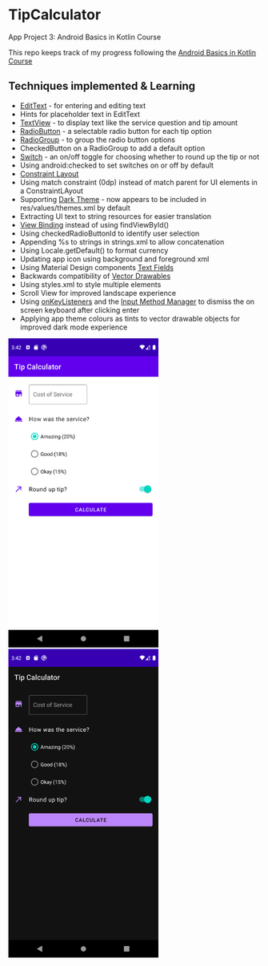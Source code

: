 # TipCalculator

App Project 3: Android Basics in Kotlin Course

This repo keeps track of my progress following the [Android Basics in Kotlin Course](https://developer.android.com/courses/android-basics-kotlin/course)

## Techniques implemented & Learning

- [EditText](https://developer.android.com/reference/kotlin/android/widget/EditText) - for entering and editing text
- Hints for placeholder text in EditText
- [TextView](https://developer.android.com/reference/kotlin/android/widget/TextView) - to display text like the service question and tip amount
- [RadioButton](https://developer.android.com/guide/topics/ui/controls/radiobutton#kotlin) - a selectable radio button for each tip option
- [RadioGroup](https://developer.android.com/reference/android/widget/RadioGroup) - to group the radio button options
- CheckedButton on a RadioGroup to add a default option
- [Switch](https://developer.android.com/reference/kotlin/android/widget/Switch) - an on/off toggle for choosing whether to round up the tip or not
- Using android:checked to set switches on or off by default
- [Constraint Layout](https://developer.android.com/training/constraint-layout)
- Using match constraint (0dp) instead of match parent for UI elements in a ConstraintLAyout
- Supporting [Dark Theme](https://developer.android.com/guide/topics/ui/look-and-feel/darktheme) - now appears to be included in res/values/themes.xml by default
- Extracting UI text to string resources for easier translation
- [View Binding](https://developer.android.com/topic/libraries/view-binding) instead of using findViewById()
- Using checkedRadioButtonId to identify user selection
- Appending %s to strings in strings.xml to allow concatenation
- Using Locale.getDefault() to format currency
- Updating app icon using background and foreground xml
- Using Material Design components [Text Fields](https://material.io/components/text-fields/android)
- Backwards compatibility of [Vector Drawables](https://developer.android.com/guide/topics/graphics/vector-drawable-resources?authuser=1#vector-drawables-backward-solution)
- Using styles.xml to style multiple elements
- Scroll View for improved landscape experience
- Using [onKeyListeners](https://developer.android.com/reference/kotlin/android/view/View?authuser=1#setOnKeyListener(android.view.View.OnKeyListener)) and the [Input Method Manager](https://developer.android.com/reference/android/view/inputmethod/InputMethodManager) to dismiss the on screen keyboard after clicking enter
- Applying app theme colours as tints to vector drawable objects for improved dark mode experience

<!--
<img align="right" src="https://github.com/emwalks/TipCalculator/blob/main/app/src/main/res/drawable/app_preview_light.png" alt="appPreviewLight" width="300"/>
-->

<img src="https://github.com/emwalks/TipCalculator/blob/main/app/src/main/res/drawable/app_preview_light.png" alt="appPreviewLight" width="300"/> <img src="https://github.com/emwalks/TipCalculator/blob/main/app/src/main/res/drawable/app_preview_dark.png" alt="appPreviewLight" width="300"/>



